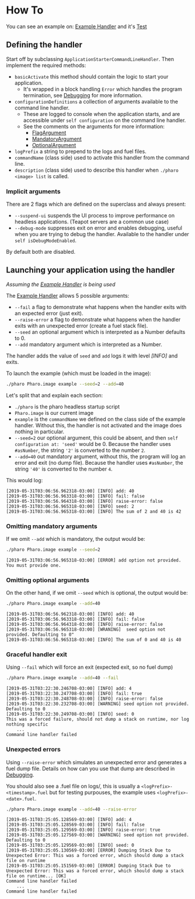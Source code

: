 # How To

You can see an example on:
[Example Handler](../source/Launchpad-Examples/ExampleApplicationStarterCommandLineHandler.class.st) and it's
[Test](../source/Launchpad-Tests/ExampleApplicationStarterCommandLineHandlerTest.class.st)

## Defining the handler

Start off by subclassing `ApplicationStarterCommandLineHandler`.
Then implement the required methods:

- `basicActivate` this method should contain the logic to start your application.
  - It's wrapped in a block handling `Error` which handles the program termination,
  see [Debugging](Debugging.md) for more information.
- `configurationDefinitions` a collection of arguments available to the command line handler.
  - These are logged to console when the application starts,
  and are accessible under `self configuration` on the command line handler.
  - See the comments on the arguments for more information:
    - [FlagArgument](../source/Launchpad/FlagArgument.class.st)
    - [MandatoryArgument](../source/Launchpad/MandatoryArgument.class.st)
    - [OptionalArgument](../source/Launchpad/OptionalArgument.class.st)
- `logPrefix` a string to prepend to the logs and fuel files.
- `commandName` (class side) used to activate this handler from the command line.
- `description` (class side) used to describe this handler when `./pharo <image> list` is called.

### Implicit arguments

There are 2 flags which are defined on the superclass and always present:

- `--suspend-ui` suspends the UI process to improve performance on headless applications. (Teapot servers are a common use case)
- `--debug-mode` suppresses exit on error and enables debugging, useful when you are trying to debug the handler. Available to the handler under `self isDebugModeEnabled`.

By default both are disabled.

## Launching your application using the handler

_Assuming the [Example Handler](../source/Launchpad-Examples/ExampleApplicationStarterCommandLineHandler.class.st) is being used_

The [Example Handler](../source/Launchpad-Examples/ExampleApplicationStarterCommandLineHandler.class.st) allows 5 possible arguments:

- `--fail` a flag to demonstrate what happens when the handler exits with an expected error (just exit).
- `--raise-error` a flag to demonstrate what happens when the handler exits with an unexpected error (create a fuel stack file).
- `--seed` an optional argument which is interpreted as a Number defaults to 0.
- `--add` mandatory argument which is interpreted as a Number.

The handler adds the value of `seed` and `add` logs it with level _[INFO]_ and exits.

To launch the example (which must be loaded in the image):

```bash
./pharo Pharo.image example --seed=2 --add=40
```

Let's split that and explain each section:

- `./pharo` is the pharo headless startup script
- `Pharo.image` is our current image
- `example` is the `commandName` we defined on the class side of the example handler.
    Without this, the handler is not activated and the image does nothing in particular.
- `--seed=2` our optional argument, this could be absent, and then `self configuration at: 'seed'` would be 0.
    Because the handler uses `#asNumber`, the string `'2'` is converted to the number `2`.
- `--add=40` out mandatory argument, without this, the program will log an error and exit (no dump file).
    Because the handler uses `#asNumber`, the string `'40'` is converted to the number `4`.

This would log:

```log
[2019-05-31T03:06:56.962318-03:00] [INFO] add: 40
[2019-05-31T03:06:56.963318-03:00] [INFO] fail: false
[2019-05-31T03:06:56.964318-03:00] [INFO] raise-error: false
[2019-05-31T03:06:56.965318-03:00] [INFO] seed: 2
[2019-05-31T03:06:56.965318-03:00] [INFO] The sum of 2 and 40 is 42
```

### Omitting mandatory arguments

If we omit `--add` which is mandatory, the output would be:

```bash
./pharo Pharo.image example --seed=2
```

```log
[2019-05-31T03:06:56.965318-03:00] [ERROR] add option not provided. You must provide one.
```

### Omitting optional arguments

On the other hand, if we omit `--seed` which is optional, the output would be:

```bash
./pharo Pharo.image example --add=40
```

```log
[2019-05-31T03:06:56.962318-03:00] [INFO] add: 40
[2019-05-31T03:06:56.963318-03:00] [INFO] fail: false
[2019-05-31T03:06:56.964318-03:00] [INFO] raise-error: false
[2019-05-31T03:06:56.965318-03:00] [WRANING]  seed option not provided. Defaulting to 0"
[2019-05-31T03:06:56.965318-03:00] [INFO] The sum of 0 and 40 is 40
```

### Graceful handler exit

Using `--fail` which will force an exit (expected exit, so no fuel dump)

```bash
./pharo Pharo.image example --add=40 --fail
```

```log
[2019-05-31T03:22:30.246708-03:00] [INFO] add: 4
[2019-05-31T03:22:30.247708-03:00] [INFO] fail: true
[2019-05-31T03:22:30.248708-03:00] [INFO] raise-error: false
[2019-05-31T03:22:30.232708-03:00] [WARNING] seed option not provided. Defaulting to 0
[2019-05-31T03:22:30.249708-03:00] [INFO] seed: 0
This was a forced failure, should not dump a stack on runtime, nor log nothing specific
    ...
Command line handler failed
```

### Unexpected errors

Using `--raise-error` which simulates an unexpected error and generates a fuel dump file.
Details on how can you use that dump are described in [Debugging](Debugging.md).

You should also see a .fuel file on logs/, this is usually a `<logPrefix>-<timestamp>.fuel` but for testing purpouses, the example uses `<logPrefix>-<date>.fuel`.

```bash
./pharo Pharo.image example --add=40 --raise-error
```

```log
[2019-05-31T03:25:05.128569-03:00] [INFO] add: 4
[2019-05-31T03:25:05.128569-03:00] [INFO] fail: false
[2019-05-31T03:25:05.129569-03:00] [INFO] raise-error: true
[2019-05-31T03:25:05.127569-03:00] [WARNING] seed option not provided. Defaulting to 0
[2019-05-31T03:25:05.129569-03:00] [INFO] seed: 0
[2019-05-31T03:25:05.130569-03:00] [ERROR] Dumping Stack Due to Unexpected Error: This was a forced error, which should dump a stack file on runtime
[2019-05-31T03:25:05.151569-03:00] [ERROR] Dumping Stack Due to Unexpected Error: This was a forced error, which should dump a stack file on runtime... [OK]
Command line handler failed
    ...
Command line handler failed
```
